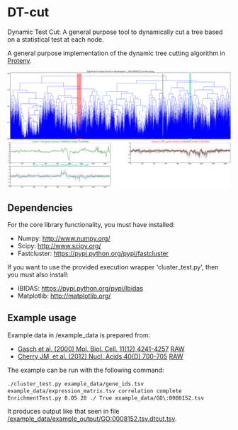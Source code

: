 DT-cut
======

Dynamic Test Cut: A general purpose tool to dynamically cut a tree based on a statistical test at each node.

A general purpose implementation of the dynamic tree cutting algorithm in [Proteny](https://github.com/thiesgehrmann/proteny#proteny).

![An example output from DT-cut](https://raw.githubusercontent.com/thiesgehrmann/DTcut/master/example_data/example_output/GO:0008152.tsv.dtcut.png)

## Dependencies

For the core library functionality, you must have installed:
* Numpy: http://www.numpy.org/
* Scipy: http://www.scipy.org/
* Fastcluster: https://pypi.python.org/pypi/fastcluster

If you want to use the provided execution wrapper 'cluster_test.py', then you must also install:
* IBIDAS: https://pypi.python.org/pypi/Ibidas
* Matplotlib: http://matplotlib.org/

## Example usage

Example data in /example_data is prepared from:

* [Gasch et al. (2000) Mol. Biol. Cell. 11(12) 4241-4257](http://genome-www.stanford.edu/yeast_stress/gasch.pdf) [RAW](http://genome-www.stanford.edu/yeast_stress/data/rawdata/complete_dataset.txt)
* [Cherry JM, et al. (2012) Nucl. Acids 40(D)  700-705](http://www.ncbi.nlm.nih.gov/pmc/articles/PMC3245034/pdf/gkr1029.pdf) [RAW](http://downloads.yeastgenome.org/curation/literature/gene_association.sgd.gz)

The example can be run with the following command:
```
./cluster_test.py example_data/gene_ids.tsv example_data/expression_matrix.tsv correlation complete EnrichmentTest.py 0.05 20 ./ True example_data/GO\:0008152.tsv
```

It produces output like that seen in file [/example_data/example_output/GO:0008152.tsv.dtcut.tsv](https://raw.githubusercontent.com/https://github.com/thiesgehrmann/DTcut/blob/master/example_data/example_output/GO:0008152.tsv.dtcut.tsv).

